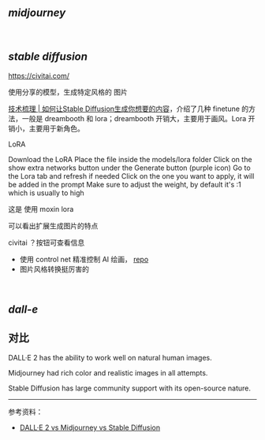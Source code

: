 
## _midjourney_


</br>

## _stable diffusion_

https://civitai.com/

使用分享的模型，生成特定风格的 图片


[技术梳理 | 如何让Stable Diffusion生成你想要的内容](https://zhuanlan.zhihu.com/p/612700702)，介绍了几种 finetune 的方法，一般是 dreambooth 和 lora；dreambooth 开销大，主要用于画风。Lora 开销小，主要用于新角色。


LoRA

Download the LoRA
Place the file inside the models/lora folder
Click on the show extra networks button under the Generate button (purple icon)
Go to the Lora tab and refresh if needed
Click on the one you want to apply, it will be added in the prompt
Make sure to adjust the weight, by default it's :1 which is usually to high


这是 使用 moxin  lora 

可以看出扩展生成图片的特点

civitai ？按钮可查看信息

- 使用 control net 精准控制 AI 绘画， [repo](https://github.com/lllyasviel/ControlNet)
- 图片风格转换挺厉害的


</br>

## _dall-e_


## 对比

DALL·E 2 has the ability to work well on natural human images.

Midjourney had rich color and realistic images in all attempts.

Stable Diffusion has large community support with its open-source nature.


-----------

参考资料：
- [DALL·E 2 vs Midjourney vs Stable Diffusion](https://medium.com/mlearning-ai/dall-e-2-vs-midjourney-vs-stable-diffusion-8eb9eb7d20be)

